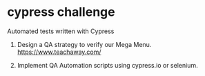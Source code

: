 # cypress challenge
Automated tests written with Cypress 

1. Design a QA strategy to verify our Mega Menu.
https://www.teachaway.com/

2. Implement QA Automation scripts using cypress.io or selenium.


